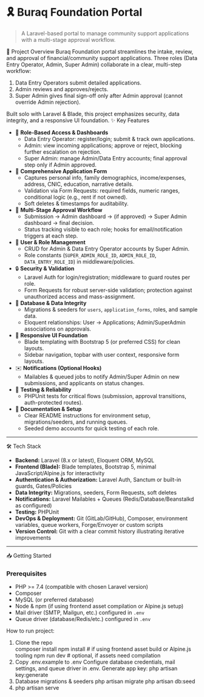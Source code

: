 # 🎗️ Buraq Foundation Portal

> A Laravel-based portal to manage community support applications with a multi-stage approval workflow.

🚀 Project Overview
Buraq Foundation portal streamlines the intake, review, and approval of financial/community support applications. Three roles (Data Entry Operator, Admin, Super Admin) collaborate in a clear, multi-step workflow:
1. Data Entry Operators submit detailed applications.
2. Admin reviews and approves/rejects.
3. Super Admin gives final sign-off only after Admin approval (cannot override Admin rejection).

Built solo with Laravel & Blade, this project emphasizes security, data integrity, and a responsive UI foundation.
✨ Key Features
- 🎯 **Role-Based Access & Dashboards**  
  - Data Entry Operator: register/login; submit & track own applications.  
  - Admin: view incoming applications; approve or reject, blocking further escalation on rejection.  
  - Super Admin: manage Admin/Data Entry accounts; final approval step only if Admin approved.  
- 📝 **Comprehensive Application Form**  
  - Captures personal info, family demographics, income/expenses, address, CNIC, education, narrative details.  
  - Validation via Form Requests: required fields, numeric ranges, conditional logic (e.g., rent if not owned).  
  - Soft deletes & timestamps for auditability.  
- 🔄 **Multi-Stage Approval Workflow**  
  - Submission → Admin dashboard → (if approved) → Super Admin dashboard → final decision.  
  - Status tracking visible to each role; hooks for email/notification triggers at each step.  
- 👥 **User & Role Management**  
  - CRUD for Admin & Data Entry Operator accounts by Super Admin.  
  - Role constants (`SUPER_ADMIN_ROLE_ID`, `ADMIN_ROLE_ID`, `DATA_ENTRY_ROLE_ID`) in middleware/policies.  
- 🔒 **Security & Validation**  
  - Laravel Auth for login/registration; middleware to guard routes per role.  
  - Form Requests for robust server-side validation; protection against unauthorized access and mass-assignment.  
- 💾 **Database & Data Integrity**  
  - Migrations & seeders for `users`, `application_forms`, roles, and sample data.  
  - Eloquent relationships: User → Applications; Admin/SuperAdmin associations on approvals.  
- 📱 **Responsive UI Foundation**  
  - Blade templating with Bootstrap 5 (or preferred CSS) for clean layouts.  
  - Sidebar navigation, topbar with user context, responsive form layouts.  
- ✉️ **Notifications (Optional Hooks)**  
  - Mailables & queued jobs to notify Admin/Super Admin on new submissions, and applicants on status changes.  
- 🧪 **Testing & Reliability**  
  - PHPUnit tests for critical flows (submission, approval transitions, auth-protected routes).  
- 📖 **Documentation & Setup**  
  - Clear README instructions for environment setup, migrations/seeders, and running queues.
  - Seeded demo accounts for quick testing of each role.

---

🛠️ Tech Stack
- **Backend:** Laravel (8.x or latest), Eloquent ORM, MySQL
- **Frontend (Blade):** Blade templates, Bootstrap 5, minimal JavaScript/Alpine.js for interactivity
- **Authentication & Authorization:** Laravel Auth, Sanctum or built-in guards, Gates/Policies
- **Data Integrity:** Migrations, seeders, Form Requests, soft deletes
- **Notifications:** Laravel Mailables + Queues (Redis/Database/Beanstalkd as configured)
- **Testing:** PHPUnit
- **DevOps & Deployment:** Git (GitLab/GitHub), Composer, environment variables, queue workers, Forge/Envoyer or custom scripts
- **Version Control:** Git with a clear commit history illustrating iterative improvements

---

📥 Getting Started

### Prerequisites
- PHP >= 7.4 (compatible with chosen Laravel version)
- Composer
- MySQL (or preferred database)
- Node & npm (if using frontend asset compilation or Alpine.js setup)
- Mail driver (SMTP, Mailgun, etc.) configured in `.env`
- Queue driver (database/Redis/etc.) configured in `.env`

How to run project:

1. Clone the repo  
    composer install
    npm install    # if using frontend asset build or Alpine.js tooling
    npm run dev    # optional, if assets need compilation
2. Copy .env.example to .env
    Configure database credentials, mail settings, and queue driver in .env.
    Generate app key: php artisan key:generate
3. Database migrations & seeders
    php artisan migrate
    php artisan db:seed
4. php artisan serve

